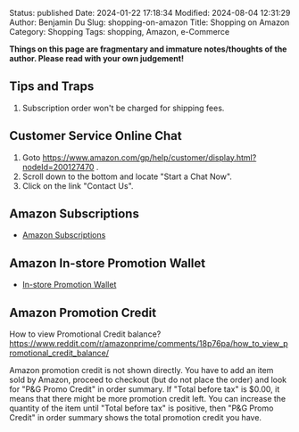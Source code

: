Status: published
Date: 2024-01-22 17:18:34
Modified: 2024-08-04 12:31:29
Author: Benjamin Du
Slug: shopping-on-amazon
Title: Shopping on Amazon
Category: Shopping
Tags: shopping, Amazon, e-Commerce

**Things on this page are fragmentary and immature notes/thoughts of the author. Please read with your own judgement!**

## Tips and Traps

1. Subscription order won't be charged for shipping fees.

## Customer Service Online Chat 

1. Goto
    <https://www.amazon.com/gp/help/customer/display.html?nodeId=200127470>
    .
2. Scroll down to the bottom and locate "Start a Chat Now".
3. Click on the link "Contact Us".

## Amazon Subscriptions

- [Amazon Subscriptions](https://www.amazon.com/auto-deliveries?ref_=pe_29444320_544268820__em_sc_vs)

## Amazon In-store Promotion Wallet

- [In-store Promotion Wallet](https://www.amazon.com/promotions/brands/fresh)

## Amazon Promotion Credit
How to view Promotional Credit balance?
https://www.reddit.com/r/amazonprime/comments/18p76pa/how_to_view_promotional_credit_balance/

Amazon promotion credit is not shown directly.
You have to add an item sold by Amazon, 
proceed to checkout (but do not place the order)
and look for "P&G Promo Credit" in order summary.
If "Total before tax" is $0.00, 
it means that there might be more promotion credit left. 
You can increase the quantity of the item until "Total before tax" is positive,
then "P&G Promo Credit" in order summary shows the total promotion credit you have.

